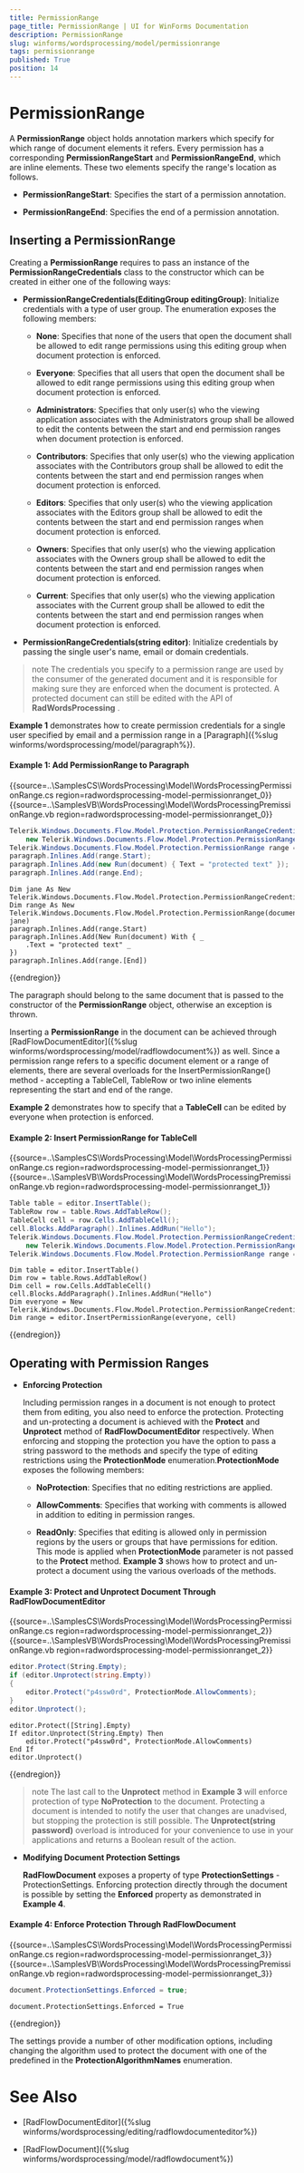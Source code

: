 ```yaml
---
title: PermissionRange
page_title: PermissionRange | UI for WinForms Documentation
description: PermissionRange
slug: winforms/wordsprocessing/model/permissionrange
tags: permissionrange
published: True
position: 14
---
```


# PermissionRange

A __PermissionRange__ object holds annotation markers which specify for which range of document elements it refers. Every permission has a corresponding __PermissionRangeStart__ and __PermissionRangeEnd__, which are inline elements. These two elements specify the range's location as follows.

* __PermissionRangeStart__: Specifies the start of a permission annotation.

* __PermissionRangeEnd__: Specifies the end of a permission annotation.

## Inserting a PermissionRange

Creating a __PermissionRange__ requires to pass an instance of the __PermissionRangeCredentials__ class to the constructor which can be created in either one of the following ways:

* __PermissionRangeCredentials(EditingGroup editingGroup)__: Initialize credentials with a type of user group. The enumeration exposes the following members:

  * __None__: Specifies that none of the users that open the document shall be allowed to edit range permissions using this editing group when document protection is enforced.

  * __Everyone__: Specifies that all users that open the document shall be allowed to edit range permissions using this editing group when document protection is enforced.

  * __Administrators__: Specifies that only user(s) who the viewing application associates with the Administrators group shall be allowed to edit the contents between the start and end permission ranges when document protection is enforced.

  * __Contributors__: Specifies that only user(s) who the viewing application associates with the Contributors group shall be allowed to edit the contents between the start and end permission ranges when document protection is enforced.

  * __Editors__: Specifies that only user(s) who the viewing application associates with the Editors group shall be allowed to edit the contents between the start and end permission ranges when document protection is enforced.

  * __Owners__: Specifies that only user(s) who the viewing application associates with the Owners group shall be allowed to edit the contents between the start and end permission ranges when document protection is enforced.

  * __Current__: Specifies that only user(s) who the viewing application associates with the Current group shall be allowed to edit the contents between the start and end permission ranges when document protection is enforced. 

* __PermissionRangeCredentials(string editor)__: Initialize credentials by passing the single user's name, email or domain credentials.

>note The credentials you specify to a permission range are used by the consumer of the generated document and it is responsible for making sure they are enforced when the document is protected. A protected document can still be edited with the API of __RadWordsProcessing__ .
>

__Example 1__ demonstrates how to create permission credentials for a single user specified by email and a permission range in a [Paragraph]({%slug winforms/wordsprocessing/model/paragraph%}).

#### Example 1: Add PermissionRange to Paragraph

{{source=..\SamplesCS\WordsProcessing\Model\WordsProcessingPermissionRange.cs region=radwordsprocessing-model-permissionranget_0}} 
{{source=..\SamplesVB\WordsProcessing\Model\WordsProcessingPremissionRange.vb region=radwordsprocessing-model-permissionranget_0}} 

````C#   
Telerik.Windows.Documents.Flow.Model.Protection.PermissionRangeCredentials jane =
    new Telerik.Windows.Documents.Flow.Model.Protection.PermissionRangeCredentials("Jane.Doe@telerik.com"); 
Telerik.Windows.Documents.Flow.Model.Protection.PermissionRange range = new Telerik.Windows.Documents.Flow.Model.Protection.PermissionRange(document, jane);
paragraph.Inlines.Add(range.Start);
paragraph.Inlines.Add(new Run(document) { Text = "protected text" });
paragraph.Inlines.Add(range.End);

````
````VB.NET
Dim jane As New Telerik.Windows.Documents.Flow.Model.Protection.PermissionRangeCredentials("Jane.Doe@telerik.com")
Dim range As New Telerik.Windows.Documents.Flow.Model.Protection.PermissionRange(document, jane)
paragraph.Inlines.Add(range.Start)
paragraph.Inlines.Add(New Run(document) With { _
    .Text = "protected text" _
})
paragraph.Inlines.Add(range.[End])

````

{{endregion}}

The paragraph should belong to the same document that is passed to the constructor of the __PermissionRange__ object, otherwise an exception is thrown.

Inserting a __PermissionRange__ in the document can be achieved through [RadFlowDocumentEditor]({%slug winforms/wordsprocessing/model/radflowdocument%}) as well. Since a permission range refers to a specific document element or a range of elements, there are several overloads for the InsertPermissionRange() method - accepting a TableCell, TableRow or two inline elements representing the start and end of the range.

__Example 2__ demonstrates how to specify that a __TableCell__ can be edited by everyone when protection is enforced.

#### Example 2: Insert PermissionRange for TableCell

{{source=..\SamplesCS\WordsProcessing\Model\WordsProcessingPermissionRange.cs region=radwordsprocessing-model-permissionranget_1}} 
{{source=..\SamplesVB\WordsProcessing\Model\WordsProcessingPremissionRange.vb region=radwordsprocessing-model-permissionranget_1}} 

````C#
Table table = editor.InsertTable(); 
TableRow row = table.Rows.AddTableRow(); 
TableCell cell = row.Cells.AddTableCell();
cell.Blocks.AddParagraph().Inlines.AddRun("Hello");
Telerik.Windows.Documents.Flow.Model.Protection.PermissionRangeCredentials everyone =
    new Telerik.Windows.Documents.Flow.Model.Protection.PermissionRangeCredentials(EditingGroup.Everyone);
Telerik.Windows.Documents.Flow.Model.Protection.PermissionRange range = editor.InsertPermissionRange(everyone, cell);

````
````VB.NET
Dim table = editor.InsertTable()
Dim row = table.Rows.AddTableRow()
Dim cell = row.Cells.AddTableCell()
cell.Blocks.AddParagraph().Inlines.AddRun("Hello")
Dim everyone = New Telerik.Windows.Documents.Flow.Model.Protection.PermissionRangeCredentials(EditingGroup.Everyone)
Dim range = editor.InsertPermissionRange(everyone, cell)

````

{{endregion}}

## Operating with Permission Ranges

* __Enforcing Protection__ 

     Including permission ranges in a document is not enough to protect them from editing, you also need to enforce the protection. Protecting and un-protecting a document is achieved with the __Protect__ and __Unprotect__ method of __RadFlowDocumentEditor__  respectively. When enforcing and stopping the protection you have the option to pass a string password to the methods and specify the type of editing restrictions using the __ProtectionMode__ enumeration.__ProtectionMode__ exposes the following members:

  * __NoProtection__: Specifies that no editing restrictions are applied.

  * __AllowComments__: Specifies that working with comments is allowed in addition to editing in permission ranges.

  * __ReadOnly__: Specifies that editing is allowed only in permission regions by the users or groups that have permissions for edition. This mode is applied when __ProtectionMode__ parameter is not passed to the __Protect__ method. __Example 3__ shows how to protect and un-protect a document using the various overloads of the methods.

#### Example 3: Protect and Unprotect Document Through RadFlowDocumentEditor

{{source=..\SamplesCS\WordsProcessing\Model\WordsProcessingPermissionRange.cs region=radwordsprocessing-model-permissionranget_2}} 
{{source=..\SamplesVB\WordsProcessing\Model\WordsProcessingPremissionRange.vb region=radwordsprocessing-model-permissionranget_2}} 

````C#
editor.Protect(String.Empty); 
if (editor.Unprotect(string.Empty)) 
{
    editor.Protect("p4ssw0rd", ProtectionMode.AllowComments);
}
editor.Unprotect();

````
````VB.NET
editor.Protect([String].Empty)
If editor.Unprotect(String.Empty) Then
    editor.Protect("p4ssw0rd", ProtectionMode.AllowComments)
End If
editor.Unprotect()

````

{{endregion}}

>note The last call to the __Unprotect__ method in __Example 3__ will enforce protection of type __NoProtection__ to the document. Protecting a document is intended to notify the user that changes are unadvised, but stopping the protection is still possible. The __Unprotect(string password)__ overload is introduced for your convenience to use in your applications and returns a Boolean result of the action.
>

* __Modifying Document Protection Settings__ 

    __RadFlowDocument__ exposes a property of type __ProtectionSettings__ - ProtectionSettings. Enforcing protection directly through the document is possible by setting the __Enforced__ property as demonstrated in __Example 4__.

#### Example 4: Enforce Protection Through RadFlowDocument

{{source=..\SamplesCS\WordsProcessing\Model\WordsProcessingPermissionRange.cs region=radwordsprocessing-model-permissionranget_3}} 
{{source=..\SamplesVB\WordsProcessing\Model\WordsProcessingPremissionRange.vb region=radwordsprocessing-model-permissionranget_3}} 

````C#
document.ProtectionSettings.Enforced = true;

````
````VB.NET
document.ProtectionSettings.Enforced = True

````

{{endregion}}

The settings provide a number of other modification options, including changing the algorithm used to protect the document with one of the predefined in the  __ProtectionAlgorithmNames__ enumeration.

# See Also

 * [RadFlowDocumentEditor]({%slug winforms/wordsprocessing/editing/radflowdocumenteditor%})

 * [RadFlowDocument]({%slug winforms/wordsprocessing/model/radflowdocument%})